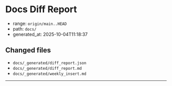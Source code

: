# Docs Diff Report

- range: `origin/main..HEAD`
- path: `docs/`
- generated_at: 2025-10-04T11:18:37

## Changed files
- `docs/_generated/diff_report.json`
- `docs/_generated/diff_report.md`
- `docs/_generated/weekly_insert.md`

---
